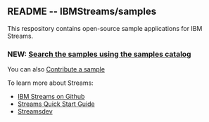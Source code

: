 ## README --  IBMStreams/samples

This respository contains open-source sample applications for IBM Streams.

### NEW: [Search the samples using the samples catalog](http://ibmstreams.github.io/samples)

You can also [Contribute a sample](https://github.com/IBMStreams/samples/wiki/Adding-a-sample-to-the-catalog-and-repo)


To learn more about Streams:
* [IBM Streams on Github](http://ibmstreams.github.io)
* [Streams Quick Start Guide](https://developer.ibm.com/streamsdev/docs/streams-quick-start-guide/)
* [Streamsdev](https://developer.ibm.com/streamsdev/)

